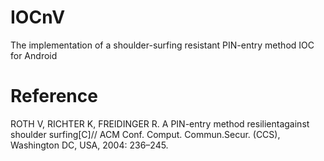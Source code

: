 # IOCnV
The implementation of a shoulder-surfing resistant PIN-entry method IOC for Android

# Reference
ROTH V, RICHTER K, FREIDINGER R. A PIN-entry method resilientagainst shoulder surfing[C]// ACM Conf. Comput. Commun.Secur. (CCS), Washington DC, USA, 2004: 236–245.
